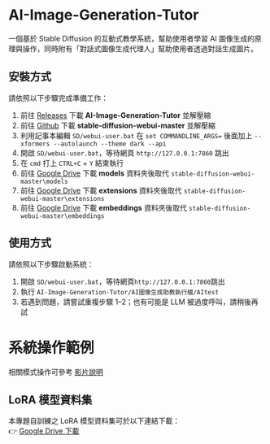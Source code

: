 # AI-Image-Generation-Tutor
一個基於 Stable Diffusion 的互動式教學系統，幫助使用者學習 AI 圖像生成的原理與操作，同時附有「對話式圖像生成代理人」幫助使用者透過對話生成圖片。

## 安裝方式
請依照以下步驟完成準備工作：

1. 前往 [Releases](https://github.com/matthew930823/AI-Image-Generation-Tutor/releases) 下載 **AI-Image-Generation-Tutor** 並解壓縮
2. 前往 [Github](https://github.com/AUTOMATIC1111/stable-diffusion-webui) 下載 **stable-diffusion-webui-master** 並解壓縮
3. 利用記事本編輯 `SD/webui-user.bat` 在 `set COMMANDLINE_ARGS=` 後面加上 `--xformers --autolaunch --theme dark --api`
4. 開啟 `SD/webui-user.bat`，等待網頁 `http://127.0.0.1:7860` 跳出
5. 在 `cmd` 打上 `CTRL+C` + `Y` 結束執行
6. 前往 [Google Drive](https://drive.google.com/drive/folders/1Vom0m_9n0nxXxxJFo5NQgCTdfW7gIAMk?usp=sharing) 下載 **models** 資料夾後取代 `stable-diffusion-webui-master\models`
7. 前往 [Google Drive](https://drive.google.com/drive/folders/1Vom0m_9n0nxXxxJFo5NQgCTdfW7gIAMk?usp=sharing) 下載 **extensions** 資料夾後取代 `stable-diffusion-webui-master\extensions`
8. 前往 [Google Drive](https://drive.google.com/drive/folders/1Vom0m_9n0nxXxxJFo5NQgCTdfW7gIAMk?usp=sharing) 下載 **embeddings** 資料夾後取代 `stable-diffusion-webui-master\embeddings`

## 使用方式
請依照以下步驟啟動系統：

1. 開啟 `SD/webui-user.bat`，等待網頁`http://127.0.0.1:7860`跳出  
2. 執行 `AI-Image-Generation-Tutor/AI圖像生成助教執行檔/AItest`
3. 若遇到問題，請嘗試重複步驟 1–2；也有可能是 LLM 被過度呼叫，請稍後再試  

# 系統操作範例
相關模式操作可參考 [影片說明](https://youtu.be/dvgTzGWRYK8) 

## LoRA 模型資料集
本專題自訓練之 LoRA 模型資料集可於以下連結下載：  
👉 [Google Drive 下載](https://drive.google.com/drive/folders/1KJ8zi5uhN3mLTzKApngOKMTSjnxnZAYD?usp=sharing)
